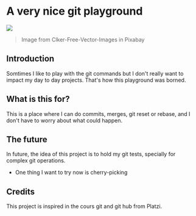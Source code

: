 # A very nice git playground
![](https://cdn.pixabay.com/photo/2012/04/13/18/56/bucket-33279_960_720.png)

> Image from Clker-Free-Vector-Images in Pixabay 

##  Introduction
Somtimes I like to play with the git commands but I don't really want to impact my day to day projects. That's how this playground was borned.

## What is this for?
This is a place where I can do commits, merges, git reset or rebase, and I don't have to worry about what could happen.

## The future
In future, the idea of this project is to hold my git tests, specially for complex git operations. 

* One thing I want to try now is cherry-picking

## Credits
This project is inspired in the cours git and git hub from Platzi.
